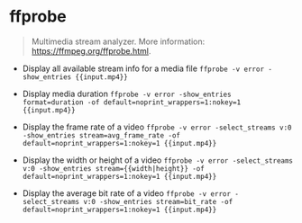 # ffprobe
> Multimedia stream analyzer.
> More information: <https://ffmpeg.org/ffprobe.html>.

- Display all available stream info for a media file
`ffprobe -v error -show_entries {{input.mp4}}`

- Display media duration
`ffprobe -v error -show_entries format=duration -of default=noprint_wrappers=1:nokey=1 {{input.mp4}}`

- Display the frame rate of a video
`ffprobe -v error -select_streams v:0 -show_entries stream=avg_frame_rate -of default=noprint_wrappers=1:nokey=1 {{input.mp4}}`

- Display the width or height of a video
`ffprobe -v error -select_streams v:0 -show_entries stream={{width|height}} -of default=noprint_wrappers=1:nokey=1 {{input.mp4}}`

- Display the average bit rate of a video
`ffprobe -v error -select_streams v:0 -show_entries stream=bit_rate -of default=noprint_wrappers=1:nokey=1 {{input.mp4}}`

